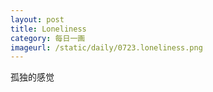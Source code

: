 ```yaml
---
layout: post
title: Loneliness
category: 每日一画
imageurl: /static/daily/0723.loneliness.png
---
```


孤独的感觉

